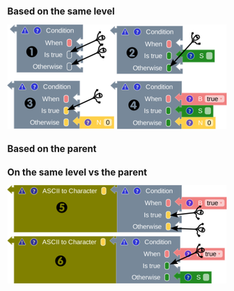 ## Based on the same level
![type-suggestion](./assets/images/type_suggestion_1.png)

## Based on the parent

## On the same level vs the parent
![type-suggestion](./assets/images/type_suggestion_2.png)